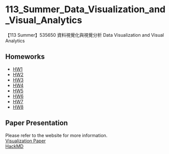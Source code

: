 # 113_Summer_Data_Visualization_and_Visual_Analytics
【113 Summer】535650 資料視覺化與視覺分析 Data Visualization and Visual Analytics

## **Homeworks**
* [HW1](https://github.com/cinsiangNG/113_Summer_Data_Visualization_and_Visual_Analytics/tree/main/Homework%20%231%20--%20Scatter%20Plots)  
* [HW2](https://github.com/cinsiangNG/113_Summer_Data_Visualization_and_Visual_Analytics/tree/main/Homework%20%232%20--%20Parallel%20Coordinate%20Plots)  
* [HW3](https://github.com/cinsiangNG/113_Summer_Data_Visualization_and_Visual_Analytics/tree/main/Homework%20%233%20--%20Correlation%20matrices)  
* [HW4](https://github.com/cinsiangNG/113_Summer_Data_Visualization_and_Visual_Analytics/tree/main/Homework%20%234%20--%20Brushable%20Scatter%20Plot%20Matrix
)  
* [HW5](https://github.com/cinsiangNG/113_Summer_Data_Visualization_and_Visual_Analytics/tree/main/Homework%20%235%20--%20Stacked%20Bar%20Charts)  
* [HW6](https://github.com/cinsiangNG/113_Summer_Data_Visualization_and_Visual_Analytics/tree/main/Homework%20%236%20--%20ThemeRiver)  
* [HW7](https://github.com/cinsiangNG/113_Summer_Data_Visualization_and_Visual_Analytics/tree/main/Homework%20%237%20--%20Horizon%20Charts)  
* [HW8](https://github.com/cinsiangNG/113_Summer_Data_Visualization_and_Visual_Analytics/tree/main/Homework%20%238%20--%20Sankey%20Diagram)  

## **Paper Presentation**
Please refer to the website for more information.  
[Visualization Paper](https://arxiv.org/pdf/2209.13981)  
[HackMD](https://hackmd.io/pgQdTHwiQMmV3dkDRUwaKQ?both)
